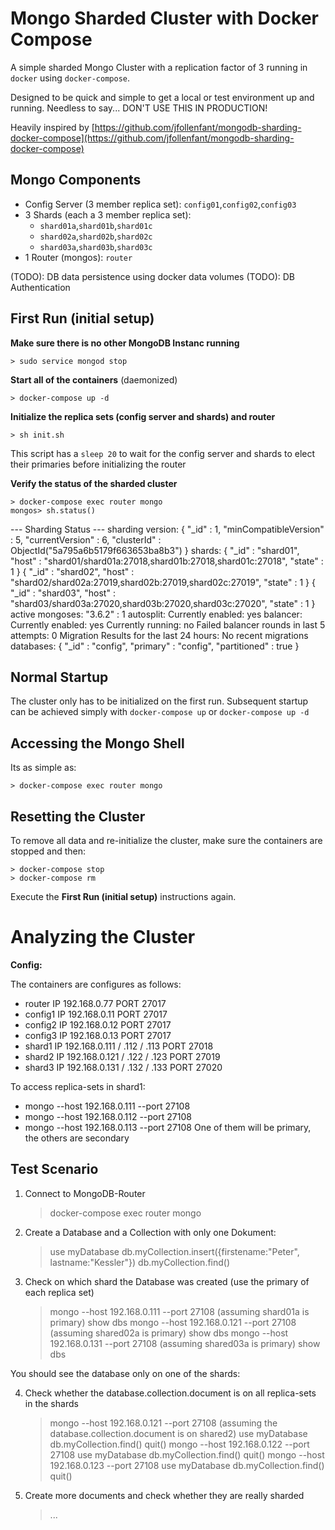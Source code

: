 # Mongo Sharded Cluster with Docker Compose

A simple sharded Mongo Cluster with a replication factor of 3 running in `docker` using `docker-compose`.

Designed to be quick and simple to get a local or test environment up and running. 
Needless to say... DON'T USE THIS IN PRODUCTION!

Heavily inspired by [https://github.com/jfollenfant/mongodb-sharding-docker-compose](https://github.com/jfollenfant/mongodb-sharding-docker-compose)


## Mongo Components

* Config Server (3 member replica set): `config01`,`config02`,`config03`
* 3 Shards (each a 3 member replica set):
	* `shard01a`,`shard01b`,`shard01c`
	* `shard02a`,`shard02b`,`shard02c`
	* `shard03a`,`shard03b`,`shard03c`
* 1 Router (mongos): `router`

(TODO): DB data persistence using docker data volumes
(TODO): DB Authentication



## First Run (initial setup)

**Make sure there is no other MongoDB Instanc running**

	> sudo service mongod stop

**Start all of the containers** (daemonized)

	> docker-compose up -d

**Initialize the replica sets (config server and shards) and router**

	> sh init.sh

This script has a `sleep 20` to wait for the config server and shards to elect their primaries before initializing the router


**Verify the status of the sharded cluster**

	> docker-compose exec router mongo
	mongos> sh.status()

  --- Sharding Status ---
  sharding version: {
        "_id" : 1,
        "minCompatibleVersion" : 5,
        "currentVersion" : 6,
        "clusterId" : ObjectId("5a795a6b5179f663653ba8b3")
  }
  shards:
        {  "_id" : "shard01",  "host" : "shard01/shard01a:27018,shard01b:27018,shard01c:27018",  "state" : 1 }
        {  "_id" : "shard02",  "host" : "shard02/shard02a:27019,shard02b:27019,shard02c:27019",  "state" : 1 }
        {  "_id" : "shard03",  "host" : "shard03/shard03a:27020,shard03b:27020,shard03c:27020",  "state" : 1 }
  active mongoses:
        "3.6.2" : 1
  autosplit:
        Currently enabled: yes
  balancer:
        Currently enabled:  yes
        Currently running:  no
        Failed balancer rounds in last 5 attempts:  0
        Migration Results for the last 24 hours:
                No recent migrations
  databases:
        {  "_id" : "config",  "primary" : "config",  "partitioned" : true }


## Normal Startup

The cluster only has to be initialized on the first run. Subsequent startup can be achieved 
simply with `docker-compose up` or `docker-compose up -d`



## Accessing the Mongo Shell

Its as simple as:

	> docker-compose exec router mongo



## Resetting the Cluster

To remove all data and re-initialize the cluster, make sure the containers are stopped and then:

	> docker-compose stop
	> docker-compose rm

Execute the **First Run (initial setup)**  instructions again.


# Analyzing the Cluster

**Config:**

The containers are configures as follows:
* router    IP 192.168.0.77   PORT 27017
* config1   IP 192.168.0.11   PORT 27017 
* config2   IP 192.168.0.12   PORT 27017 
* config3   IP 192.168.0.13   PORT 27017 
* shard1    IP 192.168.0.111 / .112 / .113   PORT 27018
* shard2    IP 192.168.0.121 / .122 / .123   PORT 27019
* shard3    IP 192.168.0.131 / .132 / .133   PORT 27020

To access replica-sets in shard1:
* mongo --host 192.168.0.111 --port 27108
* mongo --host 192.168.0.112 --port 27108
* mongo --host 192.168.0.113 --port 27108
One of them will be primary, the others are secondary


## Test Scenario

1. Connect to MongoDB-Router 
      > docker-compose exec router mongo

2. Create a Database and a Collection with only one Dokument:
      > use myDatabase
      > db.myCollection.insert({firstename:"Peter", lastname:"Kessler"})
      > db.myCollection.find()

3. Check on which shard the Database was created (use the primary of each replica set)
      > mongo --host 192.168.0.111 --port 27108 (assuming shard01a is primary)
      > show dbs
      > mongo --host 192.168.0.121 --port 27108 (assuming shared02a is primary)
      > show dbs
      > mongo --host 192.168.0.131 --port 27108 (assuming shared03a is primary)
      > show dbs
      
You should see the database only on one of the shards:

4. Check whether the database.collection.document is on all replica-sets in the shards
      > mongo --host 192.168.0.121 --port 27108 (assuming the database.collection.document is on shared2)
      > use myDatabase
      > db.myCollection.find()
      > quit()
      > mongo --host 192.168.0.122 --port 27108 
      > use myDatabase
      > db.myCollection.find()
      > quit()
      > mongo --host 192.168.0.123 --port 27108 
      > use myDatabase
      > db.myCollection.find()
      > quit()
      
5. Create more documents and check whether they are really sharded
      > ...


      
